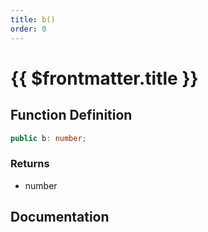 ```yaml
---
title: b()
order: 0
---
```


# {{ $frontmatter.title }}

<!--@include: ./b_partial_header.md-->

## Function Definition

```ts
public b: number;
```

### Returns

* number

## Documentation

<!--@include: ./b_partial_footer.md-->
